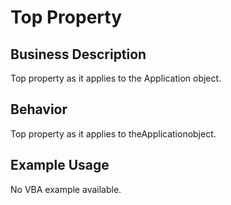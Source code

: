 # Top Property

## Business Description
Top property as it applies to the Application object.

## Behavior
Top property as it applies to theApplicationobject.

## Example Usage
No VBA example available.